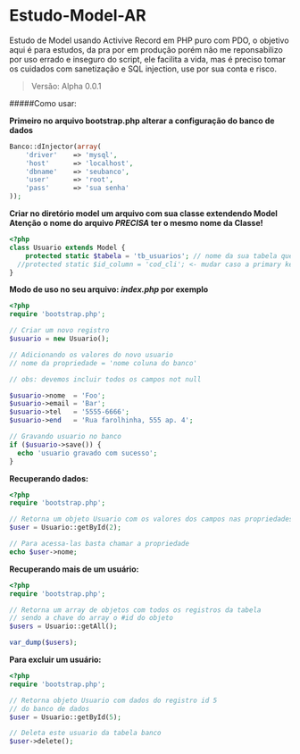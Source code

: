 Estudo-Model-AR
===============

Estudo de Model usando Activive Record em PHP puro com PDO, o objetivo aqui é para estudos, da pra por em produção porém não me reponsabilizo por uso errado e inseguro do script, ele facilita a vida, mas é preciso tomar os cuidados com sanetização e SQL injection, use por sua conta e risco.

>Versão: Alpha 0.0.1

#####Como usar:

**Primeiro no arquivo bootstrap.php alterar a configuração do banco de dados**
```php
Banco::dInjector(array(
    'driver'    => 'mysql',
    'host'      => 'localhost',
    'dbname'    => 'seubanco',
    'user'      => 'root',
    'pass'      => 'sua senha'
));
```

**Criar no diretório model um arquivo com sua classe extendendo Model**
**Atenção o nome do arquivo *PRECISA* ter o mesmo nome da Classe!**
```php
<?php
class Usuario extends Model {
	protected static $tabela = 'tb_usuarios'; // nome da sua tabela que será mapeada nessa classe
  //protected static $id_column = 'cod_cli'; <- mudar caso a primary key ter um nome diferente de id
}
```

**Modo de uso no seu arquivo: *index.php* por exemplo**
```php
<?php
require 'bootstrap.php';

// Criar um novo registro
$usuario = new Usuario();

// Adicionando os valores do novo usuario
// nome da propriedade = 'nome coluna do banco'

// obs: devemos incluir todos os campos not null

$usuario->nome  = 'Foo';
$usuario->email = 'Bar';
$usuario->tel   = '5555-6666';
$usuario->end   = 'Rua farolhinha, 555 ap. 4';

// Gravando usuario no banco
if ($usuario->save()) {
  echo 'usuario gravado com sucesso';
}
```
**Recuperando dados:**
```php
<?php
require 'bootstrap.php';

// Retorna um objeto Usuario com os valores dos campos nas propriedades
$user = Usuario::getById(2);

// Para acessa-las basta chamar a propriedade
echo $user->nome;
```
**Recuperando mais de um usuário:**
```php
<?php
require 'bootstrap.php';

// Retorna um array de objetos com todos os registros da tabela 
// sendo a chave do array o #id do objeto
$users = Usuario::getAll();

var_dump($users);
```

**Para excluir um usuário:**
```php
<?php
require 'bootstrap.php';

// Retorna objeto Usuario com dados do registro id 5
// do banco de dados
$user = Usuario::getById(5);

// Deleta este usuario da tabela banco
$user->delete();
```
